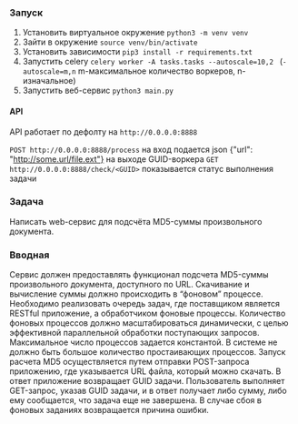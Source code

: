 ### Запуск
1. Установить виртуальное окружение `python3 -m venv venv`
2. Зайти в окружение `source venv/bin/activate`
3. Установить зависимости `pip3 install -r requirements.txt`
4. Запустить celery `celery worker -A tasks.tasks --autoscale=10,2
` (`-autoscale=m,n` m-максимальное количество воркеров, n-изначальное)
5. Запустить веб-сервис `python3 main.py`

#### API
API работает по дефолту на `http://0.0.0.0:8888`

`POST http://0.0.0.0:8888/process` на вход подается json {"url": "http://some.url/file.ext"} на выходе GUID-воркера
`GET http://0.0.0.0:8888/check/<GUID>` показывается статус выполнения задачи

### Задача
Написать web-сервис для подсчёта MD5-суммы произвольного документа.
### Вводная
Сервис должен предоставлять функционал подсчета MD5-суммы
произвольного документа, доступного по URL. Скачивание и вычисление суммы
должно происходить в “фоновом” процессе.
Необходимо реализовать очередь задач, где поставщиком является RESTful
приложение, а обработчиком фоновые процессы. Количество фоновых процессов
должно масштабироваться динамически, с целью эффективной параллельной
обработки поступающих запросов. Максимальное число процессов задается
константой. В системе не должно быть большое количество простаивающих
процессов.
Запуск расчета MD5 осуществляется путем отправки POST-запроса
приложению, где указывается URL файла, который можно скачать. В ответ
приложение возвращает GUID задачи.
Пользователь выполняет GET-запрос, указав GUID задачи, и в ответ получает
либо сумму, либо ему сообщается, что задача еще не завершена. В случае сбоя в
фоновых заданиях возвращается причина ошибки.
